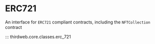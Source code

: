 # ERC721

An interface for `ERC721` compliant contracts, including the `NFTCollection` contract


::: thirdweb.core.classes.erc_721